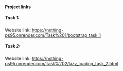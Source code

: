 #### Project links

##### Task 1: 

Website link: https://nothing-ps95.onrender.com/Task%201/bootstrap_task_1

##### Task 2: 
Website link: https://nothing-ps95.onrender.com/Task%202/lazy_loading_task_2.html


